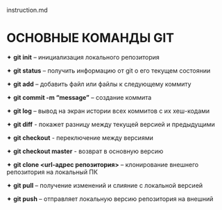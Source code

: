 instruction.md

# **ОСНОВНЫЕ КОМАНДЫ GIT**

✦	**git init** – инициализация локального репозитория

✦	**git status** – получить информацию от git о его текущем состоянии

✦	**git add** – добавить файл или файлы к следующему коммиту

✦	**git commit -m “message”** – создание коммита

✦	**git log** – вывод на экран истории всех коммитов с их хеш-кодами

✦   **git diff** - покажет разницу между текущей версией и предыдущими

✦   **git checkout**  - переключение между версиями 

✦   **git checkout master** - возврат в основную версию

✦	**git clone <url-адрес репозитория>** – клонирование внешнего репозитория на  локальный ПК

✦	**git pull** – получение изменений и слияние с локальной версией

✦	**git push** – отправляет локальную версию репозитория на внешний

